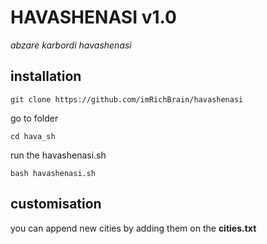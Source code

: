 # HAVASHENASI v1.0
*abzare karbordi havashenasi*

## installation 
```text
git clone https://github.com/imRichBrain/havashenasi
```
go to folder 
```text
cd hava_sh
```

run the havashenasi.sh
```text
bash havashenasi.sh
```

## customisation 
you can append new cities by adding them on the **cities.txt**

